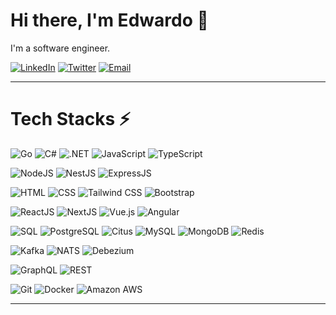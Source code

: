 # Hi there, I'm Edwardo 👋

I'm a software engineer.

[![LinkedIn](https://img.shields.io/badge/LinkedIn-edwardosamosir-informational?style=flat-square&logo=linkedin)][LinkedIn]
[![Twitter](https://img.shields.io/badge/X-EdwardoSamosir-informational?style=flat-square&logo=x)][Twitter]
[![Email](https://img.shields.io/badge/Email-edwardosamosir@gmail.com-c14438?style=flat-square&logo=gmail)][Email]

---

# Tech Stacks ⚡

![Go](https://img.shields.io/badge/-Go-black?style=flat-square&logo=go)
![C#](https://img.shields.io/badge/-C%23-black?style=flat-square&logo=c-sharp)
![.NET](https://img.shields.io/badge/-.NET-black?style=flat-square&logo=dotnet)
![JavaScript](https://img.shields.io/badge/-JavaScript-black?style=flat-square&logo=javascript)
![TypeScript](https://img.shields.io/badge/-TypeScript-black?style=flat-square&logo=typescript)

![NodeJS](https://img.shields.io/badge/-NodeJS-black?style=flat-square&logo=node.js)
![NestJS](https://img.shields.io/badge/-NestJS-black?style=flat-square&logo=nestjs)
![ExpressJS](https://img.shields.io/badge/-ExpressJS-black?style=flat-square&logo=express)

![HTML](https://img.shields.io/badge/-HTML-black?style=flat-square&logo=html5)
![CSS](https://img.shields.io/badge/-CSS-black?style=flat-square&logo=css3)
![Tailwind CSS](https://img.shields.io/badge/-Tailwind%20CSS-black?style=flat-square&logo=tailwind-css)
![Bootstrap](https://img.shields.io/badge/-Bootstrap-black?style=flat-square&logo=bootstrap)

![ReactJS](https://img.shields.io/badge/-ReactJS-black?style=flat-square&logo=react)
![NextJS](https://img.shields.io/badge/-NextJS-black?style=flat-square&logo=next.js)
![Vue.js](https://img.shields.io/badge/-Vue.js-black?style=flat-square&logo=vue.js)
![Angular](https://img.shields.io/badge/-Angular-black?style=flat-square&logo=angular)

![SQL](https://img.shields.io/badge/-SQL-black?style=flat-square&logo=postgresql)
![PostgreSQL](https://img.shields.io/badge/-PostgreSQL-336791?style=flat-square&logo=postgresql)
![Citus](https://img.shields.io/badge/-Citus-black?style=flat-square&logo=postgresql)
![MySQL](https://img.shields.io/badge/-MySQL-black?style=flat-square&logo=mysql)
![MongoDB](https://img.shields.io/badge/-MongoDB-black?style=flat-square&logo=mongodb)
![Redis](https://img.shields.io/badge/-Redis-black?style=flat-square&logo=redis)

![Kafka](https://img.shields.io/badge/-Kafka-black?style=flat-square&logo=apache-kafka)
![NATS](https://img.shields.io/badge/-NATS-black?style=flat-square&logo=nats)
![Debezium](https://img.shields.io/badge/-Debezium-black?style=flat-square&logo=debezium)

![GraphQL](https://img.shields.io/badge/-GraphQL-black?style=flat-square&logo=graphql)
![REST](https://img.shields.io/badge/-REST-black?style=flat-square&logo=rest)

![Git](https://img.shields.io/badge/-Git-black?style=flat-square&logo=git)
![Docker](https://img.shields.io/badge/-Docker-black?style=flat-square&logo=docker)
![Amazon AWS](https://img.shields.io/badge/-AWS-232F3E?style=flat-square&logo=amazon-aws)

---

[Website]: https://edwardo-samosir-portfolio-site.web.app/
[LinkedIn]: https://linkedin.com/in/edwardosamosir/
[Twitter]: https://x.com/EdwardoSamosir
[Email]: mailto:edwardosamosir@gmail.com
